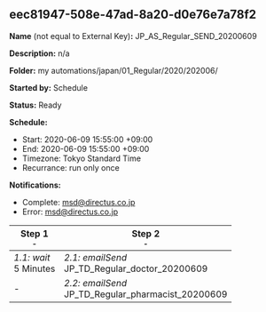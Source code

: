 ## eec81947-508e-47ad-8a20-d0e76e7a78f2

**Name** (not equal to External Key)**:** JP_AS_Regular_SEND_20200609

**Description:** n/a

**Folder:** my automations/japan/01_Regular/2020/202006/

**Started by:** Schedule

**Status:** Ready

**Schedule:**

* Start: 2020-06-09 15:55:00 +09:00
* End: 2020-06-09 15:55:00 +09:00
* Timezone: Tokyo Standard Time
* Recurrance: run only once

**Notifications:**

* Complete: msd@directus.co.jp
* Error: msd@directus.co.jp

| Step 1<br>_<small>-</small>_ | Step 2<br>_<small>-</small>_ |
| --- | --- |
| _1.1: wait_<br>5 Minutes | _2.1: emailSend_<br>JP_TD_Regular_doctor_20200609 |
| - | _2.2: emailSend_<br>JP_TD_Regular_pharmacist_20200609 |
